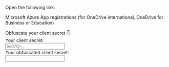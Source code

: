 Open the following link:

Microsoft Azure App registrations (for OneDrive international, OneDrive for Business or Education)

<div class="encryption_container__IXvt8"><div class="encryption_title__1Q_AZ">Obfuscate your client secret 👇</div><div class="encryption_label__kNiDV">Your client secret:</div><input class="encryption_input__uWBhP" placeholder="5e07Q~..."><div class="encryption_label__kNiDV">Your obfuscated client secret:</div><input class="encryption_input__uWBhP" readonly="" value="" style="opacity: 0.8; cursor: not-allowed;"></div>
